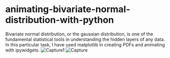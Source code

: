 # animating-bivariate-normal-distribution-with-python
Bivariate normal distribution, or the gaussian distribution, is one of the fundamental statistical tools in understanding the hidden layers of any data.
In this particular task, I have used matplotlib in creating PDFs and animating with ipywidgets.
![Capture1](https://user-images.githubusercontent.com/103374285/162634433-92e7ebaf-b3ea-4ef7-a64a-c2d8a9f58f56.PNG)
![Capture](https://user-images.githubusercontent.com/103374285/162634436-5a403c87-6228-4e82-a4e8-643fb6d6fed3.PNG)
